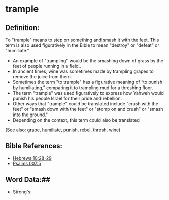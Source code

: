 # trample #

## Definition: ##

To "trample" means to step on something and smash it with the feet. This term is also used figuratively in the Bible to mean "destroy" or "defeat" or "humiliate."

* An example of "trampling" would be the smashing down of grass by the feet of people running in a field..
* In ancient times, wine was sometimes made by trampling grapes to remove the juice from them.
* Sometimes the term "to trample" has a figurative meaning of “to punish by humiliating,” comparing it to trampling mud for a threshing floor.
* The term "trample" was used figuratively to express how Yahweh would punish his people Israel for their pride and rebellion.
* Other ways that "trample" could be translated include "crush with the feet" or "smash down with the feet" or "stomp on and crush" or "smash into the ground."
* Depending on the context, this term could also be translated 


(See also: [grape](../other/grape.md), [humiliate](../other/humiliate.md), [punish](../other/punish.md), [rebel](../other/rebel.md), [thresh](../other/thresh.md), [wine](../other/wine.md))

## Bible References: ##

* [Hebrews 10:28-29](rc://en/tn/help/heb/10/28)
* [Psalms 007:5](rc://en/tn/help/psa/007/005)

## Word Data:##

* Strong's: 

